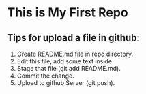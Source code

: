 # This is My First Repo

## Tips for upload a file in github:

1. Create README.md file in repo directory.
2. Edit this file, add some text inside.
3. Stage that file (git add README.md).
4. Commit the change.
5. Upload to github Server (git push).
